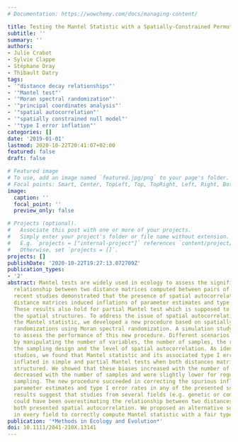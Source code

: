 ```yaml
---
# Documentation: https://wowchemy.com/docs/managing-content/

title: Testing the Mantel Statistic with a Spatially-Constrained Permutation Procedure
subtitle: ''
summary: ''
authors:
- Julie Crabot
- Sylvie Clappe
- Stéphane Dray
- Thibault Datry
tags:
- '"distance decay relationships"'
- '"Mantel test"'
- '"Moran spectral randomization"'
- '"principal coordinates analysis"'
- '"spatial autocorrelation"'
- '"spatially constrained null model"'
- '"type I error inflation"'
categories: []
date: '2019-01-01'
lastmod: 2020-10-22T20:41:07+02:00
featured: false
draft: false

# Featured image
# To use, add an image named `featured.jpg/png` to your page's folder.
# Focal points: Smart, Center, TopLeft, Top, TopRight, Left, Right, BottomLeft, Bottom, BottomRight.
image:
  caption: ''
  focal_point: ''
  preview_only: false

# Projects (optional).
#   Associate this post with one or more of your projects.
#   Simply enter your project's folder or file name without extension.
#   E.g. `projects = ["internal-project"]` references `content/project/deep-learning/index.md`.
#   Otherwise, set `projects = []`.
projects: []
publishDate: '2020-10-22T19:27:13.072709Z'
publication_types:
- '2'
abstract: Mantel tests are widely used in ecology to assess the significance of the
  relationship between two distance matrices computed between pairs of samples. However,
  recent studies demonstrated that the presence of spatial autocorrelation in both
  distance matrices induced inflations of parameter estimates and type I error rates.
  These results also hold for partial Mantel test which is supposed to control for
  the spatial structures. To address the issue of spatial autocorrelation in testing
  the Mantel statistic, we developed a new procedure based on spatially constrained
  randomizations using Moran spectral randomization. A simulation study was conducted
  to assess the performance of this new procedure. Different scenarios were considered
  by manipulating the number of variables, the number of samples, the regularity of
  the sampling design and the level of spatial autocorrelation. As identified by previous
  studies, we found that Mantel statistic and its associated type I error rate are
  inflated in simple and partial Mantel tests when both distances matrices are spatially
  structured. We showed that these biases increased with the number of variables,
  decreased with the number of samples and were slightly lower for regular than irregular
  sampling. The new procedure succeeded in correcting the spurious inflations of the
  parameter estimates and type I error rates in any of the presented scenarios. Our
  results suggest that studies from several fields (e.g. genetic or community ecology)
  could have been overestimating the relationship between two distances matrices when
  both presented spatial autocorrelation. We proposed an alternative solution applicable
  in every field to correctly compute Mantel statistic with a fair type I error rate.
publication: '*Methods in Ecology and Evolution*'
doi: 10.1111/2041-210X.13141
---
```

